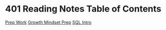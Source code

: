 # 401 Reading Notes Table of Contents

 [Prep Work](prepWork/PrepWork.md)
 [Growth Mindset Prep](prepWork/GrowthMindset.md)
 [SQL Intro](prepWork/SQLpractice.md)
 